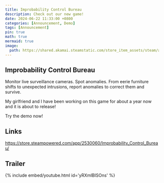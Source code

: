 ```yaml
---
title: Improbability Control Bureau
description: Check out our new game!
date: 2024-06-22 11:33:00 +0800
categories: [Announcement, Demo]
tags: [Announcement]
pin: true
math: true
mermaid: true
image:
  path: https://shared.akamai.steamstatic.com/store_item_assets/steam/apps/2530060/extras/truthoutthere2.gif?t=1719075847
---
```


## Improbability Control Bureau

Monitor live surveillance cameras. Spot anomalies. From eerie furniture shifts to unexpected intrusions, report anomalies to correct them and survive.

My girlfriend and I have been working on this game for about a year now and it is about to release!

Try the demo now!

## Links

<https://store.steampowered.com/app/2530060/Improbability_Control_Bureau/>

## Trailer

{% include embed/youtube.html id='yRXmlBISOns' %}

